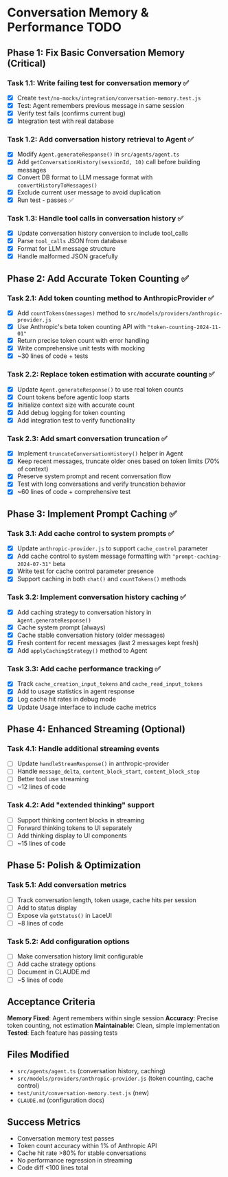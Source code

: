 # Conversation Memory & Performance TODO

## Phase 1: Fix Basic Conversation Memory (Critical)

### Task 1.1: Write failing test for conversation memory ✅

- [x] Create `test/no-mocks/integration/conversation-memory.test.js`
- [x] Test: Agent remembers previous message in same session
- [x] Verify test fails (confirms current bug)
- [x] Integration test with real database

### Task 1.2: Add conversation history retrieval to Agent ✅

- [x] Modify `Agent.generateResponse()` in `src/agents/agent.ts`
- [x] Add `getConversationHistory(sessionId, 10)` call before building messages
- [x] Convert DB format to LLM message format with `convertHistoryToMessages()`
- [x] Exclude current user message to avoid duplication
- [x] Run test - passes ✅

### Task 1.3: Handle tool calls in conversation history ✅

- [x] Update conversation history conversion to include tool_calls
- [x] Parse `tool_calls` JSON from database
- [x] Format for LLM message structure
- [x] Handle malformed JSON gracefully

## Phase 2: Add Accurate Token Counting ✅

### Task 2.1: Add token counting method to AnthropicProvider ✅

- [x] Add `countTokens(messages)` method to `src/models/providers/anthropic-provider.js`
- [x] Use Anthropic's beta token counting API with `"token-counting-2024-11-01"`
- [x] Return precise token count with error handling
- [x] Write comprehensive unit tests with mocking
- [x] ~30 lines of code + tests

### Task 2.2: Replace token estimation with accurate counting ✅

- [x] Update `Agent.generateResponse()` to use real token counts
- [x] Count tokens before agentic loop starts
- [x] Initialize context size with accurate count
- [x] Add debug logging for token counting
- [x] Add integration test to verify functionality

### Task 2.3: Add smart conversation truncation ✅

- [x] Implement `truncateConversationHistory()` helper in Agent
- [x] Keep recent messages, truncate older ones based on token limits (70% of context)
- [x] Preserve system prompt and recent conversation flow
- [x] Test with long conversations and verify truncation behavior
- [x] ~60 lines of code + comprehensive test

## Phase 3: Implement Prompt Caching ✅

### Task 3.1: Add cache control to system prompts ✅

- [x] Update `anthropic-provider.js` to support `cache_control` parameter
- [x] Add cache control to system message formatting with `"prompt-caching-2024-07-31"` beta
- [x] Write test for cache control parameter presence
- [x] Support caching in both `chat()` and `countTokens()` methods

### Task 3.2: Implement conversation history caching ✅

- [x] Add caching strategy to conversation history in `Agent.generateResponse()`
- [x] Cache system prompt (always)
- [x] Cache stable conversation history (older messages)
- [x] Fresh content for recent messages (last 2 messages kept fresh)
- [x] Add `applyCachingStrategy()` method to Agent

### Task 3.3: Add cache performance tracking ✅

- [x] Track `cache_creation_input_tokens` and `cache_read_input_tokens`
- [x] Add to usage statistics in agent response
- [x] Log cache hit rates in debug mode
- [x] Update Usage interface to include cache metrics

## Phase 4: Enhanced Streaming (Optional)

### Task 4.1: Handle additional streaming events

- [ ] Update `handleStreamResponse()` in anthropic-provider
- [ ] Handle `message_delta`, `content_block_start`, `content_block_stop`
- [ ] Better tool use streaming
- [ ] ~12 lines of code

### Task 4.2: Add "extended thinking" support

- [ ] Support thinking content blocks in streaming
- [ ] Forward thinking tokens to UI separately
- [ ] Add thinking display to UI components
- [ ] ~15 lines of code

## Phase 5: Polish & Optimization

### Task 5.1: Add conversation metrics

- [ ] Track conversation length, token usage, cache hits per session
- [ ] Add to status display
- [ ] Expose via `getStatus()` in LaceUI
- [ ] ~8 lines of code

### Task 5.2: Add configuration options

- [ ] Make conversation history limit configurable
- [ ] Add cache strategy options
- [ ] Document in CLAUDE.md
- [ ] ~5 lines of code

## Acceptance Criteria

**Memory Fixed**: Agent remembers within single session
**Accuracy**: Precise token counting, not estimation
**Maintainable**: Clean, simple implementation
**Tested**: Each feature has passing tests

## Files Modified

- `src/agents/agent.ts` (conversation history, caching)
- `src/models/providers/anthropic-provider.js` (token counting, cache control)
- `test/unit/conversation-memory.test.js` (new)
- `CLAUDE.md` (configuration docs)

## Success Metrics

- Conversation memory test passes
- Token count accuracy within 1% of Anthropic API
- Cache hit rate >80% for stable conversations
- No performance regression in streaming
- Code diff <100 lines total
